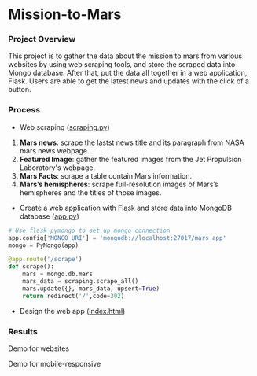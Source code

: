 # Mission-to-Mars

### Project Overview
This project is to gather the data about the mission to mars from various websites by using web scraping tools, and store the scraped data into Mongo database. After that, put the data all together in a web application, Flask. Users are able to get the latest news and updates with the click of a button.
### Process

- Web scraping
([scraping.py](Challenge/scraping.py))

1. **Mars news**: scrape the lastst news title and its paragraph from NASA mars news webpage.
2. **Featured Image**: gather the featured images from the Jet Propulsion Laboratory's webpage.
3. **Mars Facts**: scrape a table contain Mars information.
4. **Mars’s hemispheres**: scrape full-resolution images of Mars’s hemispheres and the titles of those images.

- Create a web application with Flask and store data into MongoDB database
([app.py](Challenge/app.py))
```python
# Use flask_pymongo to set up mongo connection
app.config['MONGO_URI'] = 'mongodb://localhost:27017/mars_app'
mongo = PyMongo(app)

@app.route('/scrape')
def scrape():
    mars = mongo.db.mars
    mars_data = scraping.scrape_all()
    mars.update({}, mars_data, upsert=True)
    return redirect('/',code=302)
```

- Design the web app
([index.html](Challenge/templates/index.html))

### Results
Demo for websites
[]()

Demo for mobile-responsive
[]()

